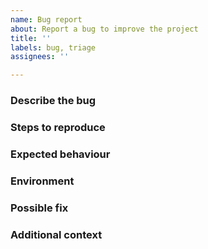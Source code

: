 ```yaml
---
name: Bug report
about: Report a bug to improve the project
title: ''
labels: bug, triage
assignees: ''

---
```


### Describe the bug
<!-- A clear and concise description of what the bug is -->

### Steps to reproduce
<!-- Steps to reproduce the behavior -->

### Expected behaviour
<!-- A clear and concise description of what you expected to happen -->

### Environment
<!-- OS -->
<!-- Version -->

### Possible fix
<!-- If you have a suspicion, describe what you think is going wrong -->

### Additional context
<!-- Add any other context about the problem here -->
